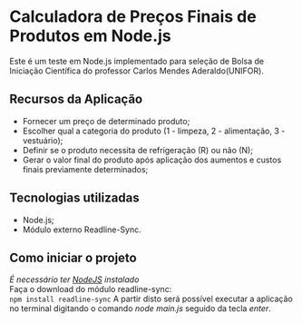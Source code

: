 # Calculadora de Preços Finais de Produtos em Node.js
Este é um teste em Node.js implementado para seleção de Bolsa de Iniciação Científica do professor Carlos Mendes Aderaldo(UNIFOR). 

## **Recursos da Aplicação**
- Fornecer um preço de determinado produto; <br>
- Escolher qual a categoria do produto (1 - limpeza, 2 - alimentação, 3 - vestuário); <br>
- Definir se o produto necessita de refrigeração (R) ou não (N); <br>
- Gerar o valor final do produto após aplicação dos aumentos e custos finais previamente determinados;

## **Tecnologias utilizadas**
- Node.js;
- Módulo externo Readline-Sync.

## **Como iniciar o projeto**
*É necessário ter [NodeJS](https://nodejs.org/en/) instalado* <br>
Faça o download do módulo readline-sync: <br>
```npm install readline-sync```
A partir disto será possível executar a aplicação no terminal digitando o comando *node main.js* seguido da tecla *enter*.
